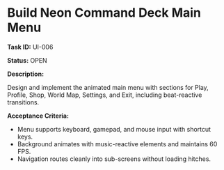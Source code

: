 # Build Neon Command Deck Main Menu

**Task ID:** UI-006

**Status:** OPEN

**Description:**

Design and implement the animated main menu with sections for Play, Profile, Shop, World Map, Settings, and Exit, including beat-reactive transitions.

**Acceptance Criteria:**

- Menu supports keyboard, gamepad, and mouse input with shortcut keys.
- Background animates with music-reactive elements and maintains 60 FPS.
- Navigation routes cleanly into sub-screens without loading hitches.
